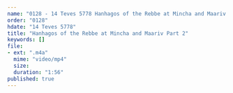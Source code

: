 ```yaml
---
name: "0128 - 14 Teves 5778 Hanhagos of the Rebbe at Mincha and Maariv Part 2"
order: "0128"
hdate: "14 Teves 5778"
title: "Hanhagos of the Rebbe at Mincha and Maariv Part 2"
keywords: []
file:
- ext: ".m4a"
  mime: "video/mp4"
  size: 
  duration: "1:56"
published: true
---
```



